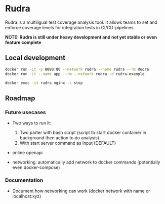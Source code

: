 # Rudra
Rudra is a multiligual test coverage analysis tool.
It allows teams to set and enforce coverage levels for integration tests in CI/CD-pipelines.

**NOTE: Rudra is still under heavy development and not yet stable or even feature complete**

## Local development
```bash
docker run -it -p 8080:80 --network rudra --name rudra --rm Rudra
docker run -it --name app --rm --network rudra -d rudra-example

docker exec -it rudra nginx -s stop
```

## Roadmap

### Future usecases
- Two ways to run it:
    1. Two parter with bash script (script to start docker container in background then action to do analysis)
    2. With start server command as input (DEFAULT)

- online openapi
- networking: automatically add network to docker commands (potentially even docker-compose)

### Documentation
- Document how networking can work (docker network with name or localhost:xyz)
